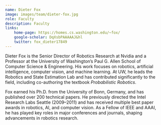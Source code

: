 ```yaml
---
name: Dieter Fox
image: images/team/dieter-fox.jpg
role: Faculty
description: Faculty
links:
    home-page: https://homes.cs.washington.edu/~fox/
    google-scholar: DqXsbPAAAAAJ&hl
    twitter: fox_dieter17849
---
```


Dieter Fox is the Senior Director of Robotics Research at Nvidia and a Professor at the University of Washington’s Paul G. Allen School of Computer Science & Engineering. His work focuses on robotics, artificial intelligence, computer vision, and machine learning. At UW, he leads the Robotics and State Estimation Lab and has contributed significantly to the field, including co-authoring the textbook *Probabilistic Robotics*.  

Fox earned his Ph.D. from the University of Bonn, Germany, and has published over 200 technical papers. He previously directed the Intel Research Labs Seattle (2009–2011) and has received multiple best paper awards in robotics, AI, and computer vision. As a Fellow of IEEE and AAAI, he has played key roles in major conferences and journals, shaping advancements in robotics research.
